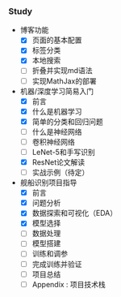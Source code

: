 ### Study

* 博客功能
  * [x] 页面的基本配置
  * [x] 标签分类 
  * [x] 本地搜索
  * [ ] 折叠并实现md语法
  * [ ] 实现MathJax的部署

* 机器/深度学习简易入门
  * [x] 前言
  * [x] 什么是机器学习
  * [x] 简单的分类和回归问题
  * [ ] 什么是神经网络
  * [ ] 卷积神经网络
  * [ ] LeNet-5和手写识别
  * [x] ResNet论文解读
  * [ ] 实战示例（待定）

* 舰船识别项目指导
  * [x] 前言
  * [x] 问题分析
  * [x] 数据探索和可视化（EDA）
  * [x] 模型选择
  * [ ] 数据处理
  * [ ] 模型搭建
  * [ ] 训练和调参
  * [ ] 完成训练并验证
  * [ ] 项目总结
  * [ ] Appendix : 项目技术栈